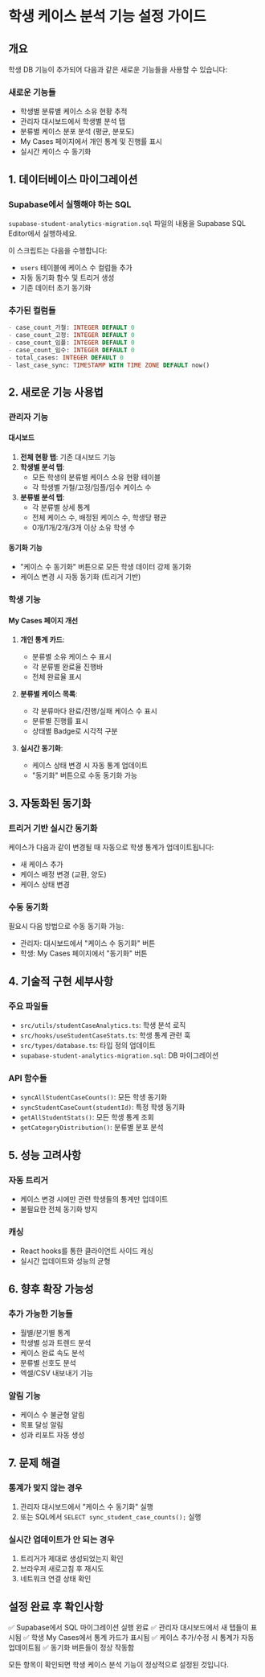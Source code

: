 # 학생 케이스 분석 기능 설정 가이드

## 개요

학생 DB 기능이 추가되어 다음과 같은 새로운 기능들을 사용할 수 있습니다:

### 새로운 기능들
- 학생별 분류별 케이스 소유 현황 추적
- 관리자 대시보드에서 학생별 분석 탭
- 분류별 케이스 분포 분석 (평균, 분포도)
- My Cases 페이지에서 개인 통계 및 진행률 표시
- 실시간 케이스 수 동기화

## 1. 데이터베이스 마이그레이션

### Supabase에서 실행해야 하는 SQL

`supabase-student-analytics-migration.sql` 파일의 내용을 Supabase SQL Editor에서 실행하세요.

이 스크립트는 다음을 수행합니다:
- `users` 테이블에 케이스 수 컬럼들 추가
- 자동 동기화 함수 및 트리거 생성
- 기존 데이터 초기 동기화

### 추가된 컬럼들
```sql
- case_count_가철: INTEGER DEFAULT 0
- case_count_고정: INTEGER DEFAULT 0
- case_count_임플: INTEGER DEFAULT 0
- case_count_임수: INTEGER DEFAULT 0
- total_cases: INTEGER DEFAULT 0
- last_case_sync: TIMESTAMP WITH TIME ZONE DEFAULT now()
```

## 2. 새로운 기능 사용법

### 관리자 기능

#### 대시보드
1. **전체 현황 탭**: 기존 대시보드 기능
2. **학생별 분석 탭**:
   - 모든 학생의 분류별 케이스 소유 현황 테이블
   - 각 학생별 가철/고정/임플/임수 케이스 수
3. **분류별 분석 탭**:
   - 각 분류별 상세 통계
   - 전체 케이스 수, 배정된 케이스 수, 학생당 평균
   - 0개/1개/2개/3개 이상 소유 학생 수

#### 동기화 기능
- "케이스 수 동기화" 버튼으로 모든 학생 데이터 강제 동기화
- 케이스 변경 시 자동 동기화 (트리거 기반)

### 학생 기능

#### My Cases 페이지 개선
1. **개인 통계 카드**:
   - 분류별 소유 케이스 수 표시
   - 각 분류별 완료율 진행바
   - 전체 완료율 표시

2. **분류별 케이스 목록**:
   - 각 분류마다 완료/진행/실패 케이스 수 표시
   - 분류별 진행률 표시
   - 상태별 Badge로 시각적 구분

3. **실시간 동기화**:
   - 케이스 상태 변경 시 자동 통계 업데이트
   - "동기화" 버튼으로 수동 동기화 가능

## 3. 자동화된 동기화

### 트리거 기반 실시간 동기화
케이스가 다음과 같이 변경될 때 자동으로 학생 통계가 업데이트됩니다:
- 새 케이스 추가
- 케이스 배정 변경 (교환, 양도)
- 케이스 상태 변경

### 수동 동기화
필요시 다음 방법으로 수동 동기화 가능:
- 관리자: 대시보드에서 "케이스 수 동기화" 버튼
- 학생: My Cases 페이지에서 "동기화" 버튼

## 4. 기술적 구현 세부사항

### 주요 파일들
- `src/utils/studentCaseAnalytics.ts`: 학생 분석 로직
- `src/hooks/useStudentCaseStats.ts`: 학생 통계 관련 훅
- `src/types/database.ts`: 타입 정의 업데이트
- `supabase-student-analytics-migration.sql`: DB 마이그레이션

### API 함수들
- `syncAllStudentCaseCounts()`: 모든 학생 동기화
- `syncStudentCaseCount(studentId)`: 특정 학생 동기화
- `getAllStudentStats()`: 모든 학생 통계 조회
- `getCategoryDistribution()`: 분류별 분포 분석

## 5. 성능 고려사항

### 자동 트리거
- 케이스 변경 시에만 관련 학생들의 통계만 업데이트
- 불필요한 전체 동기화 방지

### 캐싱
- React hooks를 통한 클라이언트 사이드 캐싱
- 실시간 업데이트와 성능의 균형

## 6. 향후 확장 가능성

### 추가 가능한 기능들
- 월별/분기별 통계
- 학생별 성과 트렌드 분석
- 케이스 완료 속도 분석
- 분류별 선호도 분석
- 엑셀/CSV 내보내기 기능

### 알림 기능
- 케이스 수 불균형 알림
- 목표 달성 알림
- 성과 리포트 자동 생성

## 7. 문제 해결

### 통계가 맞지 않는 경우
1. 관리자 대시보드에서 "케이스 수 동기화" 실행
2. 또는 SQL에서 `SELECT sync_student_case_counts();` 실행

### 실시간 업데이트가 안 되는 경우
1. 트리거가 제대로 생성되었는지 확인
2. 브라우저 새로고침 후 재시도
3. 네트워크 연결 상태 확인

## 설정 완료 후 확인사항

✅ Supabase에서 SQL 마이그레이션 실행 완료
✅ 관리자 대시보드에서 새 탭들이 표시됨
✅ 학생 My Cases에서 통계 카드가 표시됨
✅ 케이스 추가/수정 시 통계가 자동 업데이트됨
✅ 동기화 버튼들이 정상 작동함

모든 항목이 확인되면 학생 케이스 분석 기능이 정상적으로 설정된 것입니다.